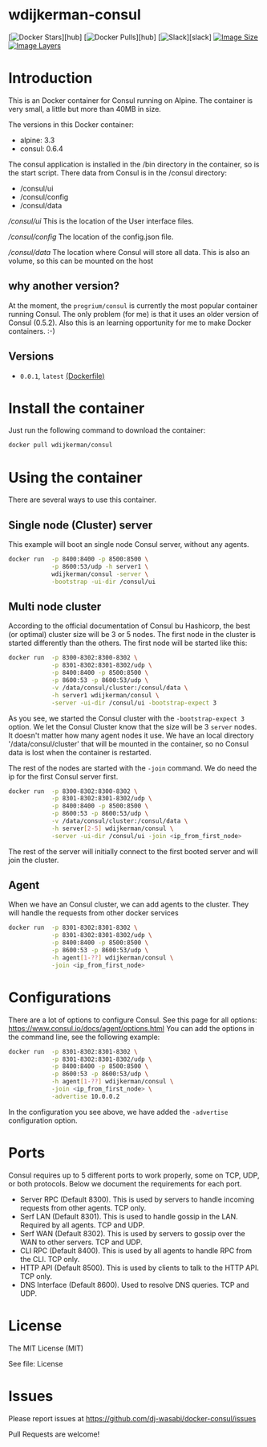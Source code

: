 # wdijkerman-consul

[![Docker Stars](https://img.shields.io/docker/stars/wdijkerman/consul.svg)][hub]
[![Docker Pulls](https://img.shields.io/docker/pulls/wdijkerman/consul.svg)][hub]
[![Slack](http://glider-slackin.herokuapp.com/badge.svg)][slack]
[![Image Size](https://img.shields.io/imagelayers/image-size/wdijkerman/consul/latest.svg)](https://imagelayers.io/?images=wdijkerman/consul:latest)
[![Image Layers](https://img.shields.io/imagelayers/layers/wdijkerman/consul/latest.svg)](https://imagelayers.io/?images=wdijkerman/consul:latest)

# Introduction

This is an Docker container for Consul running on Alpine. The container is very small, a little but more than 40MB in size.

The versions in this Docker container:

* alpine: 3.3
* consul: 0.6.4

The consul application is installed in the /bin directory in the container, so is the start script. There data from Consul is in the /consul directory:

* /consul/ui
* /consul/config
* /consul/data

*/consul/ui*
This is the location of the User interface files. 

*/consul/config*
The location of the config.json file.

*/consul/data*
The location where Consul will store all data. This is also an volume, so this can be mounted on the host

## why another version?

At the moment, the `progrium/consul` is currently the most popular container running Consul. The only problem (for me) is that it uses an older version of Consul (0.5.2). Also this is an learning opportunity for me to make Docker containers. :-) 

## Versions

- `0.0.1`, `latest` [(Dockerfile)](https://github.com/dj-wasabi/docker-consul/blob/master/Dockerfile)

# Install the container

Just run the following command to download the container:

```bash
docker pull wdijkerman/consul
```

# Using the container

There are several ways to use this container.

## Single node (Cluster) server

This example will boot an single node Consul server, without any agents.

```bash
docker run  -p 8400:8400 -p 8500:8500 \
            -p 8600:53/udp -h server1 \
            wdijkerman/consul -server \
            -bootstrap -ui-dir /consul/ui
```

## Multi node cluster

According to the official documentation of Consul bu Hashicorp, the best (or optimal) cluster size will be 3 or 5 nodes. The first node in the cluster is started differently than the others. The first node will be started like this:

```bash
docker run  -p 8300-8302:8300-8302 \
            -p 8301-8302:8301-8302/udp \
            -p 8400:8400 -p 8500:8500 \
            -p 8600:53 -p 8600:53/udp \
            -v /data/consul/cluster:/consul/data \
            -h server1 wdijkerman/consul \
            -server -ui-dir /consul/ui -bootstrap-expect 3
```

As you see, we started the Consul cluster with the `-bootstrap-expect 3` option. We let the Consul Cluster know that the size will be 3 `server` nodes. It doesn't matter how many agent nodes it use.
We have an local directory '/data/consul/cluster' that will be mounted in the container, so no Consul data is lost when the container is restarted.

The rest of the nodes are started with the `-join` command. We do need the ip for the first Consul server first.

```bash
docker run  -p 8300-8302:8300-8302 \
            -p 8301-8302:8301-8302/udp \
            -p 8400:8400 -p 8500:8500 \
            -p 8600:53 -p 8600:53/udp \
            -v /data/consul/cluster:/consul/data \
            -h server[2-5] wdijkerman/consul \
            -server -ui-dir /consul/ui -join <ip_from_first_node>
```

The rest of the server will initially connect to the first booted server and will join the cluster. 

## Agent

When we have an Consul cluster, we can add agents to the cluster. They will handle the requests from other docker services

```bash
docker run  -p 8301-8302:8301-8302 \
            -p 8301-8302:8301-8302/udp \
            -p 8400:8400 -p 8500:8500 \
            -p 8600:53 -p 8600:53/udp \
            -h agent[1-??] wdijkerman/consul \
            -join <ip_from_first_node>
```


# Configurations

There are a lot of options to configure Consul. See this page for all options: https://www.consul.io/docs/agent/options.html
You can add the options in the command line, see the following example:

```bash
docker run  -p 8301-8302:8301-8302 \
            -p 8301-8302:8301-8302/udp \
            -p 8400:8400 -p 8500:8500 \
            -p 8600:53 -p 8600:53/udp \
            -h agent[1-??] wdijkerman/consul \
            -join <ip_from_first_node> \
            -advertise 10.0.0.2
```

In the configuration you see above, we have added the `-advertise` configuration option.

# Ports

Consul requires up to 5 different ports to work properly, some on TCP, UDP, or both protocols. Below we document the requirements for each port.

* Server RPC (Default 8300). This is used by servers to handle incoming requests from other agents. TCP only.
* Serf LAN (Default 8301). This is used to handle gossip in the LAN. Required by all agents. TCP and UDP.
* Serf WAN (Default 8302). This is used by servers to gossip over the WAN to other servers. TCP and UDP.
* CLI RPC (Default 8400). This is used by all agents to handle RPC from the CLI. TCP only.
* HTTP API (Default 8500). This is used by clients to talk to the HTTP API. TCP only.
* DNS Interface (Default 8600). Used to resolve DNS queries. TCP and UDP.

# License

The MIT License (MIT)

See file: License

# Issues

Please report issues at https://github.com/dj-wasabi/docker-consul/issues 

Pull Requests are welcome!
